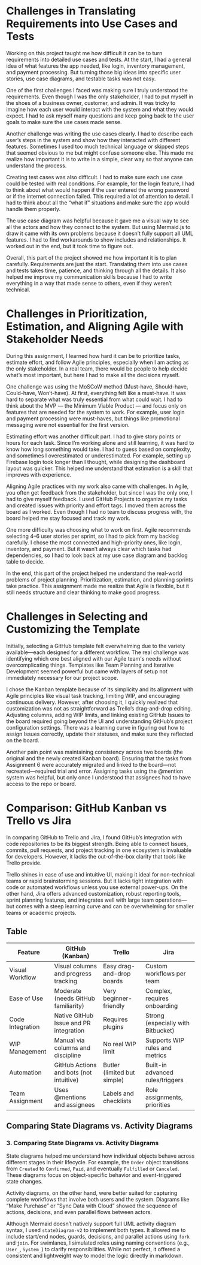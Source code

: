 # Challenges in Translating Requirements into Use Cases and Tests
Working on this project taught me how difficult it can be to turn requirements into detailed use cases and tests. At the start, I had a general idea of what features the app needed, like login, inventory management, and payment processing. But turning those big ideas into specific user stories, use case diagrams, and testable tasks was not easy.

One of the first challenges I faced was making sure I truly understood the requirements. Even though I was the only stakeholder, I had to put myself in the shoes of a business owner, customer, and admin. It was tricky to imagine how each user would interact with the system and what they would expect. I had to ask myself many questions and keep going back to the user goals to make sure the use cases made sense.

Another challenge was writing the use cases clearly. I had to describe each user’s steps in the system and show how they interacted with different features. Sometimes I used too much technical language or skipped steps that seemed obvious to me but might confuse someone else. This made me realize how important it is to write in a simple, clear way so that anyone can understand the process.

Creating test cases was also difficult. I had to make sure each use case could be tested with real conditions. For example, for the login feature, I had to think about what would happen if the user entered the wrong password or if the internet connection failed. This required a lot of attention to detail. I had to think about all the “what if” situations and make sure the app would handle them properly.

The use case diagram was helpful because it gave me a visual way to see all the actors and how they connect to the system. But using Mermaid.js to draw it came with its own problems because it doesn’t fully support all UML features. I had to find workarounds to show includes and relationships. It worked out in the end, but it took time to figure out.

Overall, this part of the project showed me how important it is to plan carefully. Requirements are just the start. Translating them into use cases and tests takes time, patience, and thinking through all the details. It also helped me improve my communication skills because I had to write everything in a way that made sense to others, even if they weren’t technical.


# Challenges in Prioritization, Estimation, and Aligning Agile with Stakeholder Needs
During this assignment, I learned how hard it can be to prioritize tasks, estimate effort, and follow Agile principles, especially when I am acting as the only stakeholder. In a real team, there would be people to help decide what’s most important, but here I had to make all the decisions myself.

One challenge was using the MoSCoW method (Must-have, Should-have, Could-have, Won’t-have). At first, everything felt like a must-have. It was hard to separate what was truly essential from what could wait. I had to think about the MVP — the Minimum Viable Product — and focus only on features that are needed for the system to work. For example, user login and payment processing were must-haves, but things like promotional messaging were not essential for the first version.

Estimating effort was another difficult part. I had to give story points or hours for each task. Since I’m working alone and still learning, it was hard to know how long something would take. I had to guess based on complexity, and sometimes I overestimated or underestimated. For example, setting up Firebase login took longer than I thought, while designing the dashboard layout was quicker. This helped me understand that estimation is a skill that improves with experience.

Aligning Agile practices with my work also came with challenges. In Agile, you often get feedback from the stakeholder, but since I was the only one, I had to give myself feedback. I used GitHub Projects to organize my tasks and created issues with priority and effort tags. I moved them across the board as I worked. Even though I had no team to discuss progress with, the board helped me stay focused and track my work.

One more difficulty was choosing what to work on first. Agile recommends selecting 4–6 user stories per sprint, so I had to pick from my backlog carefully. I chose the most connected and high-priority ones, like login, inventory, and payment. But it wasn’t always clear which tasks had dependencies, so I had to look back at my use case diagram and backlog table to decide.

In the end, this part of the project helped me understand the real-world problems of project planning. Prioritization, estimation, and planning sprints take practice. This assignment made me realize that Agile is flexible, but it still needs structure and clear thinking to make good progress.


# Challenges in Selecting and Customizing the Template
Initially, selecting a GitHub template felt overwhelming due to the variety available—each designed for a different workflow. The real challenge was identifying which one best aligned with our Agile team's needs without overcomplicating things. Templates like Team Planning and Iterative Development seemed powerful but came with layers of setup not immediately necessary for our project scope.

I chose the Kanban template because of its simplicity and its alignment with Agile principles like visual task tracking, limiting WIP, and encouraging continuous delivery. However, after choosing it, I quickly realized that customization was not as straightforward as Trello’s drag-and-drop editing. Adjusting columns, adding WIP limits, and linking existing GitHub Issues to the board required going beyond the UI and understanding GitHub’s project configuration settings. There was a learning curve in figuring out how to assign Issues correctly, update their statuses, and make sure they reflected on the board.

Another pain point was maintaining consistency across two boards (the original and the newly created Kanban board). Ensuring that the tasks from Assignment 6 were accurately migrated and linked to the board—not recreated—required trial and error. Assigning tasks using the @mention system was helpful, but only once I understood that assignees had to have access to the repo or board.

# Comparison: GitHub Kanban vs Trello vs Jira
In comparing GitHub to Trello and Jira, I found GitHub’s integration with code repositories to be its biggest strength. Being able to connect Issues, commits, pull requests, and project tracking in one ecosystem is invaluable for developers. However, it lacks the out-of-the-box clarity that tools like Trello provide.

Trello shines in ease of use and intuitive UI, making it ideal for non-technical teams or rapid brainstorming sessions. But it lacks tight integration with code or automated workflows unless you use external power-ups. On the other hand, Jira offers advanced customization, robust reporting tools, sprint planning features, and integrates well with large team operations—but comes with a steep learning curve and can be overwhelming for smaller teams or academic projects.

## Table 
| Feature             | GitHub (Kanban)                         | Trello                              | Jira                                |
|---------------------|------------------------------------------|--------------------------------------|-------------------------------------|
| Visual Workflow     | Visual columns and progress tracking     | Easy drag-and-drop boards            | Custom workflows per team           |
| Ease of Use         | Moderate (needs GitHub familiarity)      | Very beginner-friendly               | Complex, requires onboarding        |
| Code Integration    | Native GitHub Issue and PR integration   | Requires plugins                     | Strong (especially with Bitbucket)  |
| WIP Management      | Manual via columns and discipline        | No real WIP limit                    | Supports WIP rules and metrics      |
| Automation          | GitHub Actions and bots (not intuitive)  | Butler (limited but simple)          | Built-in advanced rules/triggers    |
| Team Assignment     | Uses @mentions and assignees             | Labels and checklists                | Role assignments, priorities        |

## Comparing State Diagrams vs. Activity Diagrams

### 3. Comparing State Diagrams vs. Activity Diagrams

State diagrams helped me understand how individual objects behave across different stages in their lifecycle. For example, the `Order` object transitions from `Created` to `Confirmed`, `Paid`, and eventually `Fulfilled` or `Canceled`. These diagrams focus on object-specific behavior and event-triggered state changes.

Activity diagrams, on the other hand, were better suited for capturing complete workflows that involve both users and the system. Diagrams like “Make Purchase” or “Sync Data with Cloud” showed the sequence of actions, decisions, and even parallel flows between actors.

Although Mermaid doesn’t natively support full UML activity diagram syntax, I used `stateDiagram-v2` to implement both types. It allowed me to include start/end nodes, guards, decisions, and parallel actions using `fork` and `join`. For swimlanes, I simulated roles using naming conventions (e.g., `User_`, `System_`) to clarify responsibilities. While not perfect, it offered a consistent and lightweight way to model the logic directly in markdown.


